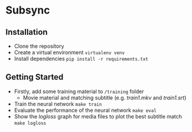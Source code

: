 # Subsync


## Installation
* Clone the repository
* Create a virtual environment `virtualenv venv`
* Install dependencies `pip install -r requirements.txt`

## Getting Started
  * Firstly, add some training material to `/training` folder
    * Movie material and matching subtitle (e.g. *train1.mkv* and *train1.srt*)
  * Train the neural network `make train`
  * Evaluate the performance of the neural network `make eval`
  * Show the *logloss* graph for media files to plot the best subtitle match `make logloss`
